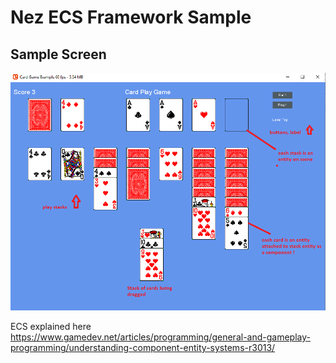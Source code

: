 # Nez ECS Framework Sample

## Sample Screen

![game image](CardGame.png)

ECS explained here https://www.gamedev.net/articles/programming/general-and-gameplay-programming/understanding-component-entity-systems-r3013/